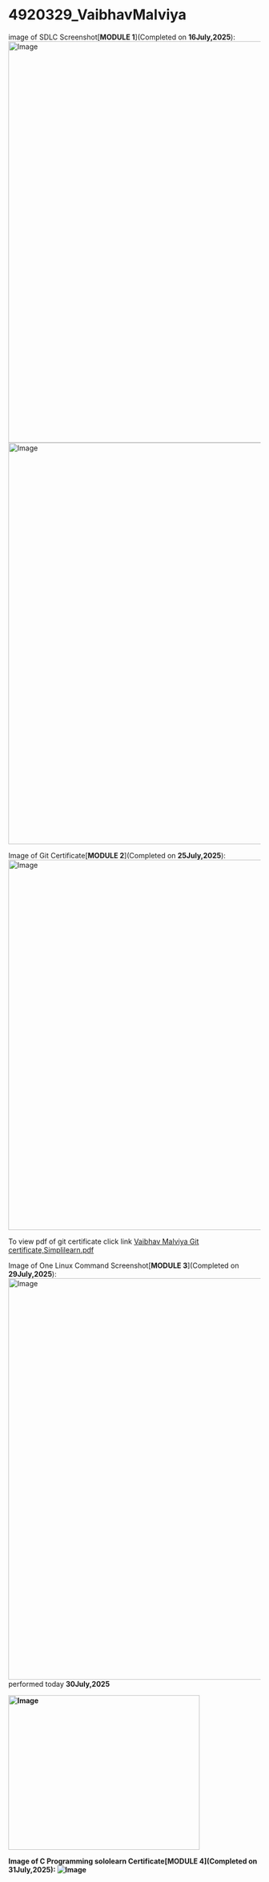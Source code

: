 # 4920329_VaibhavMalviya

image of SDLC Screenshot[<b>MODULE 1</b>](Completed on <b>16July,2025</b>):
<img width="1280" height="800" alt="Image" src="https://github.com/user-attachments/assets/37363e53-cfff-49a9-83e1-fbb239db18db" />
<img width="1280" height="800" alt="Image" src="https://github.com/user-attachments/assets/8e07555e-a482-48d7-8d68-2197f4588618" />

Image of Git Certificate[<b>MODULE 2</b>](Completed on <b>25July,2025</b>):
<img width="1044" height="738" alt="Image" src="https://github.com/user-attachments/assets/2bdef2f3-120c-4cb9-88ef-886ae4670a13" />

To view pdf of git certificate click link
[Vaibhav Malviya Git certificate,Simplilearn.pdf](https://github.com/user-attachments/files/21445631/Vaibhav.Malviya.Git.certificate.Simplilearn.pdf)

Image of One Linux Command Screenshot[<b>MODULE 3</b>](Completed on <b>29July,2025</b>):
<img width="1280" height="800" alt="Image" src="https://github.com/user-attachments/assets/654025df-4dd6-4417-aa7f-3c04fcad2ecd" />
performed today <b>30July,2025

<img width="382" height="308" alt="Image" src="https://github.com/user-attachments/assets/da25ef54-1f1b-4ba8-8673-7d153e4bd48d" />

Image of C Programming sololearn Certificate[<b>MODULE 4</b>](Completed on <b>31July,2025</b>):
![Image](https://github.com/user-attachments/assets/e74ae10c-983e-457f-8258-520d83f4193d)

